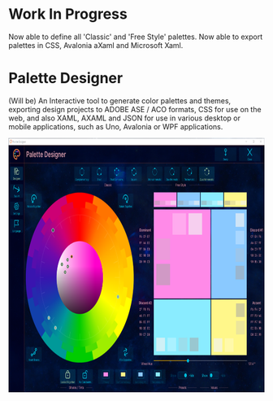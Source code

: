 # Work In Progress

Now able to define all 'Classic' and 'Free Style' palettes.
Now able to export palettes in CSS, Avalonia aXaml and Microsoft Xaml.
# Palette Designer

(Will be) An Interactive tool to generate color palettes and themes, exporting design projects to 
ADOBE ASE / ACO formats, CSS for use on the web, 
and also XAML, AXAML and JSON for use in various desktop or mobile applications, such as Uno, Avalonia or WPF applications.

<p align="left"><img src="Screenshots/Screenshot 2025-07-27 173147.png" height="500"/>